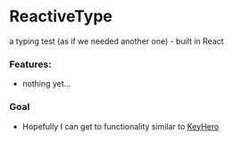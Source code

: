 # ReactiveType

a typing test (as if we needed another one) - built in React

### Features:
- nothing yet...

### Goal
- Hopefully I can get to functionality similar to [KeyHero](https://www.keyhero.com/free-typing-test/)